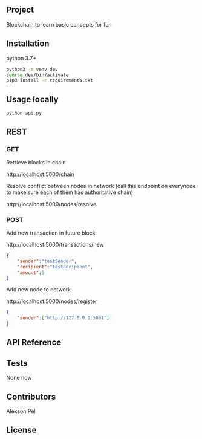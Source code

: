 ## Project
Blockchain to learn basic concepts for fun

## Installation
python 3.7+

```bash
python3 -m venv dev
source dev/bin/activate
pip3 install -r requirements.txt
```

## Usage locally
```bash
python api.py
```

## REST

### GET

Retrieve blocks in chain

http://localhost:5000/chain

Resolve conflict between nodes in network (call this endpoint on everynode to make sure each of them has authoritative chain)

http://localhost:5000/nodes/resolve

### POST 

Add new transaction in future block

http://localhost:5000/transactions/new

```json
{
	"sender":"testSender",
	"recipient":"testRecipient",
	"amount":5
}
```

Add new node to network

http://localhost:5000/nodes/register

```json
{
	"sender":["http://127.0.0.1:5001"]
}
```




## API Reference

## Tests

None now

## Contributors
Alexson Pel

## License

